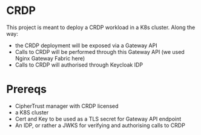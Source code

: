 # CRDP
This project is meant to deploy a CRDP workload in a K8s cluster. Along the way:
- the CRDP deployment will be exposed via a Gateway API
- Calls to CRDP will be performed through this Gateway API (we used Nginx Gateway Fabric here)
- Calls to CRDP will authorised through Keycloak IDP

# Prereqs
- CipherTrust manager with CRDP licensed
- a K8S cluster
- Cert and Key to be used as a TLS secret for Gateway API endpoint
- An IDP, or rather a JWKS for verifying and authorising calls to CRDP

